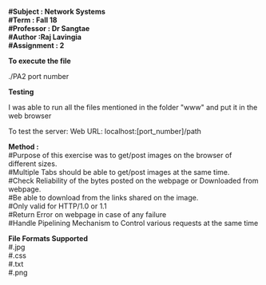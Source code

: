 **#Subject : Network Systems  
#Term : Fall 18  
#Professor : Dr Sangtae  
#Author :Raj Lavingia  
#Assignment : 2**  


**To execute the file**

./PA2 port number

**Testing**

I was able to run all the files mentioned in the folder "www" and put it in the web browser

To test the server: Web URL: localhost:[port_number]/path

**Method :**  
#Purpose of this exercise was to get/post images on the browser of different sizes.    
#Multiple Tabs should be able to get/post images at the same time.  
#Check Reliability of the bytes posted on the webpage or Downloaded from webpage.    
#Be able to download from the links shared on the image.  
#Only valid for HTTP/1.0 or 1.1  
#Return Error on webpage in case of any failure  
#Handle Pipelining Mechanism to Control various requests at the same time  

**File Formats Supported**  
#.jpg  
#.css  
#.txt  
#.png  


